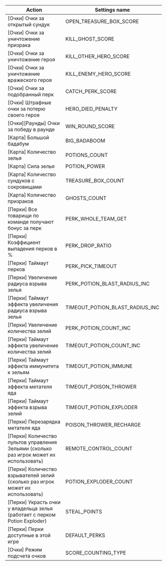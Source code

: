| Action | Settings name |
|--------|---------------|
| [Очки] Очки за открытый сундук | OPEN_TREASURE_BOX_SCORE |
| [Очки] Очки за уничтожение призрака | KILL_GHOST_SCORE |
| [Очки] Очки за уничтожение героя | KILL_OTHER_HERO_SCORE |
| [Очки] Очки за уничтожение вражеского героя | KILL_ENEMY_HERO_SCORE |
| [Очки] Очки за подобранный перк | CATCH_PERK_SCORE |
| [Очки] Штрафные очки за потерю своего героя | HERO_DIED_PENALTY |
| [Очки][Раунды] Очки за победу в раунде | WIN_ROUND_SCORE |
| [Карта] Большой бадабум | BIG_BADABOOM |
| [Карта] Количество зелья | POTIONS_COUNT |
| [Карта] Сила зелья | POTION_POWER |
| [Карта] Количество сундуков с сокровищами | TREASURE_BOX_COUNT |
| [Карта] Количество призраков | GHOSTS_COUNT |
| [Перки] Все товарищи по команде получают бонус за перк | PERK_WHOLE_TEAM_GET |
| [Перки] Коэффициент выпадения перков в % | PERK_DROP_RATIO |
| [Перки] Таймаут перков | PERK_PICK_TIMEOUT |
| [Перки] Увеличение радиуса взрыва зелья | PERK_POTION_BLAST_RADIUS_INC |
| [Перки] Таймаут эффекта увеличения радиуса взрыва зелья | TIMEOUT_POTION_BLAST_RADIUS_INC |
| [Перки] Увеличение количества зелий | PERK_POTION_COUNT_INC |
| [Перки] Таймаут эффекта увеличение количества зелий | TIMEOUT_POTION_COUNT_INC |
| [Перки] Таймаут эффекта иммунитета к зельям | TIMEOUT_POTION_IMMUNE |
| [Перки] Таймаут эффекта метателя яда | TIMEOUT_POISON_THROWER |
| [Перки] Таймаут эффекта взрыва зелий | TIMEOUT_POTION_EXPLODER |
| [Перки] Перезарядка метателя яда | POISON_THROWER_RECHARGE |
| [Перки] Количество пультов управления Зельями (сколько раз игрок может их использовать) | REMOTE_CONTROL_COUNT |
| [Перки] Количество взрывателей зелий (сколько раз игрок может их использовать) | POTION_EXPLODER_COUNT |
| [Перки] Украсть очки у владельца зелья (работает с перком Potion Exploder) | STEAL_POINTS |
| [Перки] Перки доступные в этой игре | DEFAULT_PERKS |
| [Очки] Режим подсчета очков | SCORE_COUNTING_TYPE |
